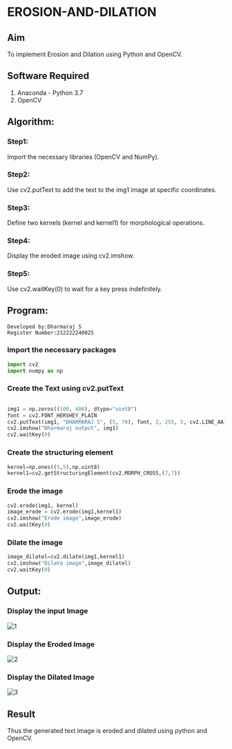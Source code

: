 # EROSION-AND-DILATION

## Aim
To implement Erosion and Dilation using Python and OpenCV.
## Software Required
1. Anaconda - Python 3.7
2. OpenCV
## Algorithm:
### Step1:
Import the necessary libraries (OpenCV and NumPy).
<br>
### Step2:
Use cv2.putText to add the text to the img1 image at specific coordinates.
<br>

### Step3:
Define two kernels (kernel and kernel1) for morphological operations.
<br>

### Step4:
Display the eroded image using cv2.imshow.
<br>

### Step5:
Use cv2.waitKey(0) to wait for a key press indefinitely.
<br>

## Program:
```
Developed by:Dharmaraj S
Register Number:212222240025
```
### Import the necessary packages
``` Python
import cv2
import numpy as np
```
### Create the Text using cv2.putText
```python

img1 = np.zeros((100, 400), dtype="uint8")
font = cv2.FONT_HERSHEY_PLAIN
cv2.putText(img1, "DHARMARAJ S", (5, 70), font, 2, 255, 5, cv2.LINE_AA)
cv2.imshow("Dharmaraj output", img1)
cv2.waitKey(0)

```
### Create the structuring element
```python
kernel=np.ones((5,5),np.uint8)
kernel1=cv2.getStructuringElement(cv2.MORPH_CROSS,(7,7))
```


### Erode the image
```python
cv2.erode(img1, kernel)
image_erode = cv2.erode(img1,kernel1)
cv2.imshow("Erode image",image_erode)
cv2.waitKey(0)
```
### Dilate the image
```python
image_dilatel=cv2.dilate(img1,kernel1)
cv2.imshow("Dilate image",image_dilatel)
cv2.waitKey(0)
```
## Output:

### Display the input Image

![1](https://github.com/dharmaraj-007/EROSION-AND-DILATION/assets/119560386/59595276-7720-4fce-b96c-037bc6984f35)


### Display the Eroded Image

![2](https://github.com/dharmaraj-007/EROSION-AND-DILATION/assets/119560386/32efbd6b-1bb1-45f8-8c8e-71405dc78bd6)


### Display the Dilated Image

![3](https://github.com/dharmaraj-007/EROSION-AND-DILATION/assets/119560386/be400482-79ad-4c59-bf71-b7ca7f5293b3)

## Result
Thus the generated text image is eroded and dilated using python and OpenCV.
